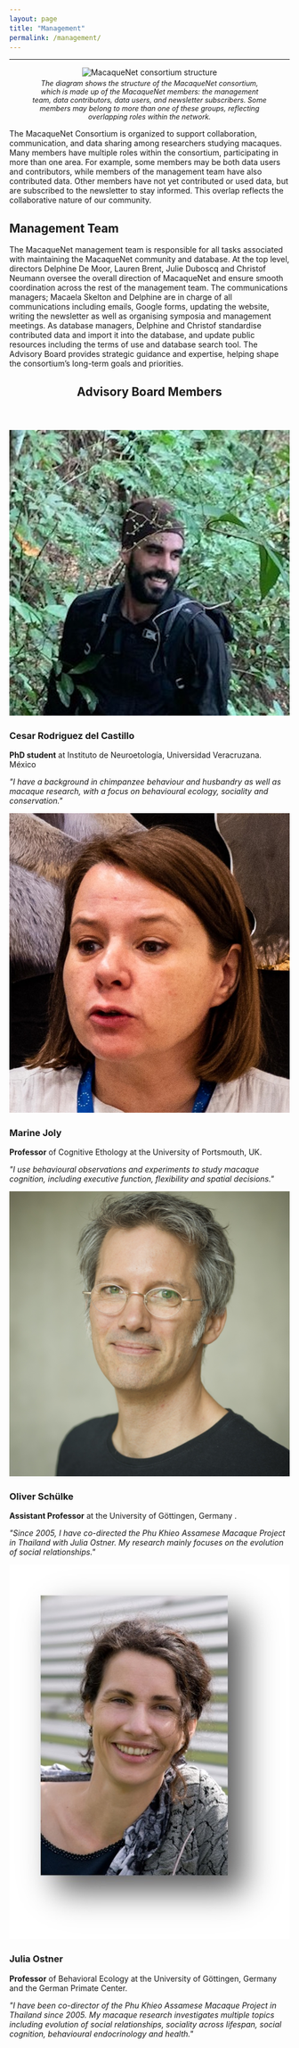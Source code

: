 ```yaml
---
layout: page
title: "Management"
permalink: /management/
---
```

***

<figure style="text-align:center;">
  <img src="/assets/images/macaquenet-management-figure.png" alt="MacaqueNet consortium structure" style="max-width:100%; height:auto;" />
  <figcaption style="font-size:0.9em; font-style:italic; margin-top:4px;">
    The diagram shows the structure of the MacaqueNet consortium, which is made up of the MacaqueNet members: 
    the management team, data contributors, data users, and newsletter subscribers. 
    Some members may belong to more than one of these groups, reflecting overlapping roles within the network.
  </figcaption>
</figure>


The MacaqueNet Consortium is organized to support collaboration, communication, and data sharing among researchers studying macaques. Many members have multiple roles within the consortium, participating in more than one area. For example, some members may be both data users and contributors, while members of the management team have also contributed data. Other members have not yet contributed or used data, but are subscribed to the newsletter to stay informed. This overlap reflects the collaborative nature of our community.

## Management Team
The MacaqueNet management team is responsible for all tasks associated with maintaining the MacaqueNet community and database. 
At the top level, directors Delphine De Moor, Lauren Brent, Julie Duboscq and Christof Neumann oversee the overall direction of MacaqueNet and ensure smooth coordination across the rest of the management team.
The communications managers; Macaela Skelton and Delphine are in charge of all communications including emails, Google forms, updating the website, writing the newsletter as well as organising symposia and management meetings. 
As database managers, Delphine and Christof standardise contributed data and import it into the database, and update public resources including the terms of use and database search tool.
The Advisory Board provides strategic guidance and expertise, helping shape the consortium’s long-term goals and priorities.

<header class="major">
	<h2>Advisory Board Members</h2>
</header>

<div class="team">
	<span class="image left"><img src="/assets/images/advisory_board_cesar.jpg"/></span> 
	<h3>Cesar Rodriguez del Castillo</h3>
	<p><strong>PhD student</strong> at Instituto de Neuroetología, Universidad Veracruzana. México</p>
	<p><em>"I have a background in chimpanzee behaviour and husbandry as well as macaque research, with a focus on behavioural ecology, sociality and conservation."</em></p>
</div>

<div class="team">
	<span class="image left"><img src="/assets/images/advisory_board_joly.jpg"/></span> 
	<h3>Marine Joly</h3>
	<p><strong>Professor</strong> of Cognitive Ethology at the University of Portsmouth, UK.</p>
	<p><em>"I use behavioural observations and experiments to study macaque cognition, including executive function, flexibility and spatial decisions."</em></p>
</div>

<div class="team">
	<span class="image left"><img src="/assets/images/advisory_board_schuelke.jpg"/></span> 
	<h3>Oliver Schülke</h3>
	<p><strong>Assistant Professor</strong> at the University of Göttingen, Germany .</p>
	<p><em>"Since 2005, I have co-directed the Phu Khieo Assamese Macaque Project in Thailand with Julia Ostner. My research mainly focuses on the evolution of social relationships."</em></p>
</div>

<div class="team">
	<span class="image left"><img src="/assets/images/advisory_board_julia.jpg"/></span> 
	<h3>Julia Ostner</h3>
	<p><strong>Professor</strong> of Behavioral Ecology at the University of Göttingen, Germany and the German Primate Center.</p>
	<p><em>"I have been co-director of the Phu Khieo Assamese Macaque Project in Thailand since 2005. My macaque research investigates multiple topics including evolution of social relationships, sociality across lifespan,  social cognition, behavioural endocrinology and health."</em></p>
</div>
